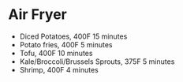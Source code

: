 # Air Fryer

* Diced Potatoes, 400F 15 minutes
* Potato fries, 400F 5 minutes
* Tofu, 400F 10 minutes
* Kale/Broccoli/Brussels Sprouts, 375F 5 minutes
* Shrimp, 400F 4 minutes
